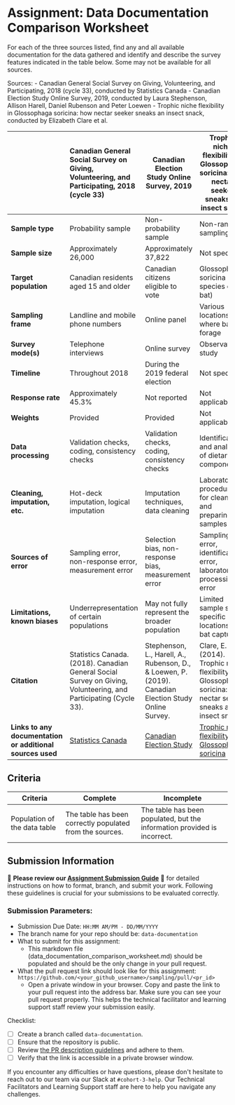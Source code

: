 # Assignment: Data Documentation Comparison Worksheet

For each of the three sources listed, find any and all available documentation for the data gathered and identify and describe the survey features indicated in the table below. Some may not be available for all sources.

Sources: - Canadian General Social Survey on Giving, Volunteering, and Participating, 2018 (cycle 33), conducted by Statistics Canada - Canadian Election Study Online Survey, 2019, conducted by Laura Stephenson, Allison Harell, Daniel Rubenson and Peter Loewen - Trophic niche flexibility in Glossophaga soricina: how nectar seeker sneaks an insect snack, conducted by Elizabeth Clare et al.

|                                                       | Canadian General Social Survey on Giving, Volunteering, and Participating, 2018 (cycle 33) | Canadian Election Study Online Survey, 2019 | Trophic niche flexibility in Glossophaga soricina: how nectar seeker sneaks an insect snack |
|----------------|:--------------------|----------------|---------------------|
| **Sample type**            | Probability sample                                                                                  | Non-probability sample                      | Non-random sampling                                                                         |
| **Sample size**            | Approximately 26,000                                                                                | Approximately 37,822                        | Not specified                                                                               |
| **Target population**      | Canadian residents aged 15 and older                                                                | Canadian citizens eligible to vote          | Glossophaga soricina (a species of bat)                                                     |
| **Sampling frame**         | Landline and mobile phone numbers                                                                   | Online panel                                | Various locations where bats forage                                                         |
| **Survey mode(s)**         | Telephone interviews                                                                                | Online survey                               | Observational study                                                                         |
| **Timeline**               | Throughout 2018                                                                                     | During the 2019 federal election            | Not specified                                                                               |
| **Response rate**          | Approximately 45.3%                                                                                 | Not reported                                | Not applicable                                                                              |
| **Weights**                | Provided                                                                                            | Provided                                    | Not applicable                                                                              |
| **Data processing**        | Validation checks, coding, consistency checks                                                       | Validation checks, coding, consistency checks | Identification and analysis of dietary components                                           |
| **Cleaning, imputation, etc.** | Hot-deck imputation, logical imputation                                                       | Imputation techniques, data cleaning        | Laboratory procedures for cleaning and preparing samples                                    |
| **Sources of error**       | Sampling error, non-response error, measurement error                                               | Selection bias, non-response bias, measurement error | Sampling error, identification error, laboratory processing error                             |
| **Limitations, known biases** | Underrepresentation of certain populations                                                      | May not fully represent the broader population | Limited sample size, specific locations of bat capture                                      |
| **Citation**               | Statistics Canada. (2018). Canadian General Social Survey on Giving, Volunteering, and Participating (Cycle 33). | Stephenson, L., Harell, A., Rubenson, D., & Loewen, P. (2019). Canadian Election Study Online Survey. | Clare, E. et al. (2014). Trophic niche flexibility in Glossophaga soricina: how nectar seeker sneaks an insect snack. |
| **Links to any documentation or additional sources used** | [Statistics Canada](https://www23.statcan.gc.ca/imdb/p2SV.pl?Function=getSurvey&SDDS=4430) | [Canadian Election Study](https://ces-eec.org/) | [Trophic niche flexibility in Glossophaga soricina](https://pure.mpg.de/pubman/faces/ViewItemFullPage.jsp?itemId=item_2165263_5) |

## Criteria

|Criteria|Complete|Incomplete|
|--------|----|----|
|Population of the data table|The table has been correctly populated from the sources.|The table has been populated, but the information provided is incorrect.|

## Submission Information

🚨 **Please review our [Assignment Submission Guide](https://github.com/UofT-DSI/onboarding/blob/main/onboarding_documents/submissions.md)** 🚨 for detailed instructions on how to format, branch, and submit your work. Following these guidelines is crucial for your submissions to be evaluated correctly.

### Submission Parameters:
* Submission Due Date: `HH:MM AM/PM - DD/MM/YYYY`
* The branch name for your repo should be: `data-documentation`
* What to submit for this assignment:
     * This markdown file (data_documentation_comparison_worksheet.md) should be populated and should be the only change in your pull request.
* What the pull request link should look like for this assignment: `https://github.com/<your_github_username>/sampling/pull/<pr_id>`
     * Open a private window in your browser. Copy and paste the link to your pull request into the address bar. Make sure you can see your pull request properly. This helps the technical facilitator and learning support staff review your submission easily.

Checklist:
- [ ] Create a branch called `data-documentation`.
- [ ] Ensure that the repository is public.
- [ ] Review [the PR description guidelines](https://github.com/UofT-DSI/onboarding/blob/main/onboarding_documents/submissions.md#guidelines-for-pull-request-descriptions) and adhere to them.
- [ ] Verify that the link is accessible in a private browser window.

If you encounter any difficulties or have questions, please don't hesitate to reach out to our team via our Slack at `#cohort-3-help`. Our Technical Facilitators and Learning Support staff are here to help you navigate any challenges.
